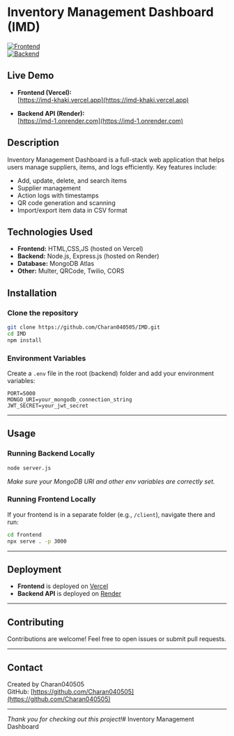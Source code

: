 # Inventory Management Dashboard (IMD)

[![Frontend](https://img.shields.io/badge/Frontend-Vercel-blue?style=for-the-badge&logo=vercel)](https://imd-khaki.vercel.app)  
[![Backend](https://img.shields.io/badge/Backend-Render-orange?style=for-the-badge&logo=render)](https://imd-1.onrender.com)

## Live Demo

- **Frontend (Vercel):**  
  [https://imd-khaki.vercel.app](https://imd-khaki.vercel.app)

- **Backend API (Render):**  
  [https://imd-1.onrender.com](https://imd-1.onrender.com)

## Description

Inventory Management Dashboard is a full-stack web application that helps users manage suppliers, items, and logs efficiently. Key features include:

- Add, update, delete, and search items  
- Supplier management  
- Action logs with timestamps  
- QR code generation and scanning  
- Import/export item data in CSV format  

## Technologies Used

- **Frontend:** HTML,CSS,JS (hosted on Vercel)  
- **Backend:** Node.js, Express.js (hosted on Render)  
- **Database:** MongoDB Atlas  
- **Other:** Multer, QRCode, Twilio, CORS  

## Installation

### Clone the repository

```bash
git clone https://github.com/Charan040505/IMD.git
cd IMD
npm install
```

### Environment Variables

Create a `.env` file in the root (backend) folder and add your environment variables:

```
PORT=5000
MONGO_URI=your_mongodb_connection_string
JWT_SECRET=your_jwt_secret
```

---

## Usage

### Running Backend Locally

```bash
node server.js
```

*Make sure your MongoDB URI and other env variables are correctly set.*

### Running Frontend Locally

If your frontend is in a separate folder (e.g., `/client`), navigate there and run:

```bash
cd frontend
npx serve . -p 3000
```

---

## Deployment

- **Frontend** is deployed on [Vercel](https://imd-khaki.vercel.app)  
- **Backend API** is deployed on [Render](https://imd-1.onrender.com)  

---

## Contributing

Contributions are welcome! Feel free to open issues or submit pull requests.

---

## Contact

Created by Charan040505  
GitHub: [https://github.com/Charan040505](https://github.com/Charan040505)

---

*Thank you for checking out this project!*# Inventory Management Dashboard
